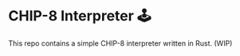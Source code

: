 CHIP-8 Interpreter 🕹
==========================

This repo contains a simple CHIP-8 interpreter written in Rust. (WIP)

